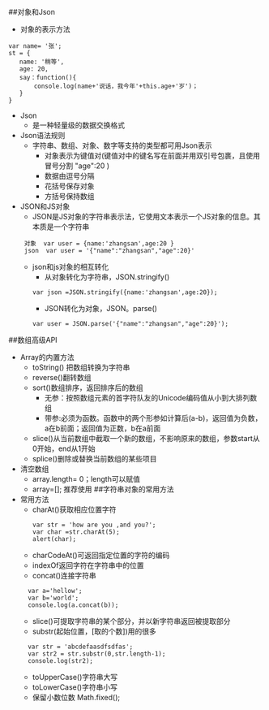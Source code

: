 ##对象和Json
 + 对象的表示方法
 <!--  -->
    var name= '张';
    st = {
       name: '稍等',
       age: 20,
       say：function(){
           console.log(name+'说话，我今年'+this.age+'岁')；
       }
    }
 + Json
   + 是一种轻量级的数据交换格式
 + Json语法规则
   + 字符串、数组、对象、数字等支持的类型都可用Json表示
     + 对象表示为键值对(键值对中的键名写在前面并用双引号包裹，且使用冒号分割  "age":20 
     )
     + 数据由逗号分隔
     + 花括号保存对象
     + 方括号保持数组
 + JSON和JS对象
   + JSON是JS对象的字符串表示法，它使用文本表示一个JS对象的信息。其本质是一个字符串
   <!--  -->
        对象  var user = {name:'zhangsan',age:20 }
        json  var user = '{"name":"zhangsan","age":20}'
    + json和js对象的相互转化
      + 从对象转化为字符串，JSON.stringify()
      <!--  -->
          var json =JSON.stringify({name:'zhangsan',age:20});
      + JSON转化为对象，JSON。parse()
      <!--  -->
          var user = JSON.parse('{"name":"zhangsan","age":20}');
##数组高级API
 + Array的内置方法
   + toString() 把数组转换为字符串
   + reverse()翻转数组
   + sort()数组排序，返回排序后的数组
     + 无参：按照数组元素的首字符队友的Unicode编码值从小到大排列数组
     + 带参:必须为函数。函数中的两个形参如计算后(a-b)，返回值为负数，a在b前面；返回值为正数，b在a前面
   + slice()从当前数组中截取一个新的数组，不影响原来的数组，参数start从0开始，end从1开始
   + splice()删除或替换当前数组的某些项目
 + 清空数组
   + array.length= 0；length可以赋值
   + array=[]; 推荐使用
##字符串对象的常用方法
 + 常用方法
   + charAt()获取相应位置字符
     <!--  -->
         var str = 'how are you ,and you?';
         var char =str.charAt(5);
         alert(char);
    + charCodeAt()可返回指定位置的字符的编码
    + indexOf返回字符在字符串中的位置
    + concat()连接字符串
    <!--  -->
         var a='hellow';
         var b='world';
         console.log(a.concat(b));
    + slice()可提取字符串的某个部分，并以新字符串返回被提取部分
    + substr(起始位置，[取的个数])用的很多
    <!--  -->
         var str = 'abcdefaasdfsdfas';
         var str2 = str.substr(0,str.length-1);
		 console.log(str2);
    + toUpperCase()字符串大写
    + toLowerCase()字符串小写
    + 保留小数位数 Math.fixed();

